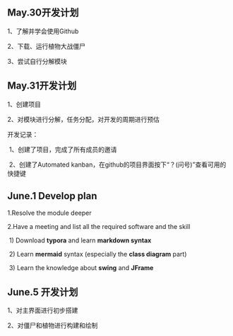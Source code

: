 ## May.30开发计划

1、了解并学会使用Github

2、下载、运行植物大战僵尸

3、尝试自行分解模块



## May.31开发计划

1、创建项目

2、对模块进行分解，任务分配，对开发的周期进行预估

开发记录：

​	1、创建了项目，完成了所有成员的邀请	

​	2、创建了Automated kanban，在github的项目界面按下“？(问号)”查看可用的快捷键

## June.1 Develop plan

1.Resolve the module deeper

2.Have a meeting and list all the required software and the skill

​	1) Download **typora** and learn **markdown syntax**

​	2) Learn **mermaid** syntax (especially the **class diagram** part)

​	3) Learn the knowledge about **swing** and **JFrame**

## June.5 开发计划

1、对主界面进行初步搭建

2、对僵尸和植物进行构建和绘制


